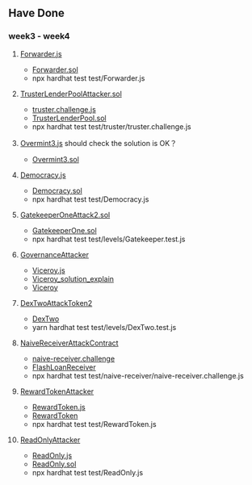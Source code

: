 ## Have Done
### week3 - week4

1. [Forwarder.js](https://github.com/sodexx7/security_related/blob/main/solidity-riddles/test/Forwarder.js)
    * [Forwarder.sol](https://github.com/sodexx7/security_related/blob/main/solidity-riddles/contracts/Forwarder.sol)
    * npx hardhat test test/Forwarder.js

2. [TrusterLenderPoolAttacker.sol](https://github.com/sodexx7/security_related/blob/main/damn-vulnerable-defi/contracts/truster/TrusterLenderPoolAttacker.sol)
    * [truster.challenge.js](https://github.com/sodexx7/security_related/blob/main/damn-vulnerable-defi/test/truster/truster.challenge.js)
    * [TrusterLenderPool.sol](damn-vulnerable-defi/contracts/truster/TrusterLenderPool.sol)
    * npx hardhat test test/truster/truster.challenge.js

3. [Overmint3.js](https://github.com/sodexx7/security_related/blob/main/solidity-riddles/test/Overmint3.js#L27)  should check the solution is OK？
    * [Overmint3.sol](solidity-riddles/contracts/Overmint3.sol)

4. [Democracy.js](https://github.com/sodexx7/security_related/blob/main/solidity-riddles/test/Democracy.js)
    * [Democracy.sol](solidity-riddles/contracts/Democracy.sol) 
    * npx hardhat test test/Democracy.js


4. [GatekeeperOneAttack2.sol](https://github.com/sodexx7/security_related/blob/main/ethernaut/contracts/contracts/attacks/MySolution/GatekeeperOneAttack2.sol)
    * [GatekeeperOne.sol](https://github.com/sodexx7/security_related/blob/main/ethernaut/contracts/contracts/levels/GatekeeperOne.sol) 
    * npx hardhat test test/levels/Gatekeeper.test.js

5. [GovernanceAttacker](solidity-riddles/contracts/Attacker/GovernanceAttacker.sol)    
    * [Viceroy.js](solidity-riddles/test/Viceroy.js)
    * [Viceroy_solution_explain](https://github.com/sodexx7/security_related/blob/main/solidity-riddles/contracts/Attacker/Viceroy_README.md)
    * [Viceroy](solidity-riddles/contracts/Viceroy.sol)

6. [DexTwoAttackToken2](ethernaut/contracts/contracts/attacks/MySolution/DexTwoAttackToken2.sol) 
    * [DexTwo](ethernaut/contracts/contracts/levels/DexTwo.sol)
    * yarn hardhat test test/levels/DexTwo.test.js

7. [NaiveReceiverAttackContract](damn-vulnerable-defi/contracts/naive-receiver/NaiveReceiverAttackContract.sol)
    * [naive-receiver.challenge](damn-vulnerable-defi/test/naive-receiver/naive-receiver.challenge.js)
    * [FlashLoanReceiver](damn-vulnerable-defi/contracts/naive-receiver/FlashLoanReceiver.sol)
    * npx hardhat test test/naive-receiver/naive-receiver.challenge.js

8. [RewardTokenAttacker](solidity-riddles/contracts/Attacker/RewardTokenAttacker.sol)
    * [RewardToken.js](solidity-riddles/test/RewardToken.js)
    * [RewardToken](solidity-riddles/contracts/RewardToken.sol)
    * npx hardhat test test/RewardToken.js

9. [ReadOnlyAttacker](solidity-riddles/contracts/Attacker/ReadOnlyAttacker.sol)
    * [ReadOnly.js](https://github.com/sodexx7/security_related/blob/main/solidity-riddles/test/ReadOnly.js)
    * [ReadOnly.sol](solidity-riddles/contracts/ReadOnly.sol)
    * npx hardhat test test/ReadOnly.js
